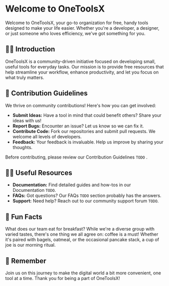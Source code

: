 
# Welcome to OneToolsX

Welcome to OneToolsX, your go-to organization for free, handy tools designed to make your life easier. Whether you're a developer, a designer, or just someone who loves efficiency, we've got something for you.

## 🙋‍♀️ Introduction

OneToolsX is a community-driven initiative focused on developing small, useful tools for everyday tasks. Our mission is to provide free resources that help streamline your workflow, enhance productivity, and let you focus on what truly matters.

## 🌈 Contribution Guidelines

We thrive on community contributions! Here's how you can get involved:

- **Submit Ideas:** Have a tool in mind that could benefit others? Share your ideas with us!
- **Report Bugs:** Encounter an issue? Let us know so we can fix it.
- **Contribute Code:** Fork our repositories and submit pull requests. We welcome all levels of developers.
- **Feedback:** Your feedback is invaluable. Help us improve by sharing your thoughts.

Before contributing, please review our Contribution Guidelines `TODO` .

## 👩‍💻 Useful Resources

- **Documentation:** Find detailed guides and how-tos in our Documentation `TODO`.
- **FAQs:** Got questions? Our FAQs `TODO` section probably has the answers.
- **Support:** Need help? Reach out to our community support forum `TODO`.

## 🍿 Fun Facts

What does our team eat for breakfast? While we're a diverse group with varied tastes, there's one thing we all agree on: coffee is a must! Whether it's paired with bagels, oatmeal, or the occasional pancake stack, a cup of joe is our morning ritual.

## 🧙 Remember

Join us on this journey to make the digital world a bit more convenient, one tool at a time. Thank you for being a part of OneToolsX!
